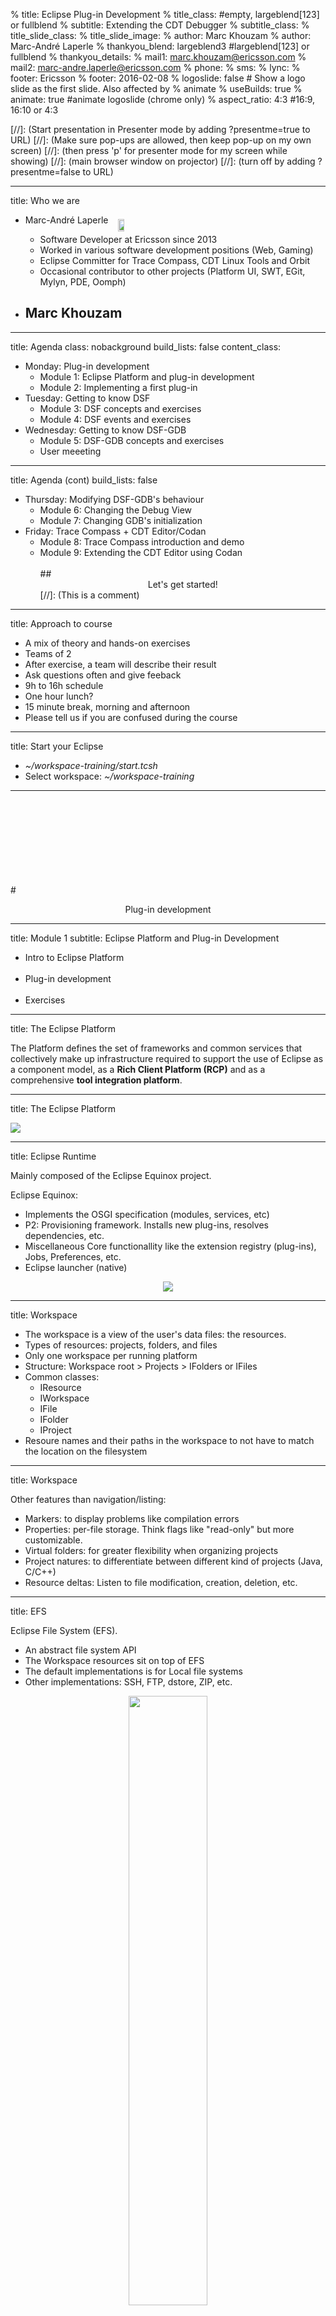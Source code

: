% title: Eclipse Plug-in Development
% title_class:                  #empty, largeblend[123] or fullblend
% subtitle: Extending the CDT Debugger
% subtitle_class:
% title_slide_class:
% title_slide_image:
% author: Marc Khouzam
% author: Marc-André Laperle
% thankyou_blend: largeblend3       #largeblend[123] or fullblend
% thankyou_details:
% mail1: marc.khouzam@ericsson.com
% mail2: marc-andre.laperle@ericsson.com
% phone:
% sms:
% lync:
% footer: Ericsson
% footer: 2016-02-08
% logoslide: false      # Show a logo slide as the first slide. Also affected by % animate
% useBuilds: true
% animate: true         #animate logoslide (chrome only)
% aspect_ratio: 4:3     #16:9, 16:10 or 4:3

[//]: (Start presentation in Presenter mode by adding ?presentme=true to URL)
[//]: (Make sure pop-ups are allowed, then keep pop-up on my own screen)
[//]: (then press 'p' for presenter mode for my screen while showing)
[//]: (main browser window on projector)
[//]: (turn off by adding ?presentme=false to URL)

---
title: Who we are

- Marc-André Laperle
    - Software Developer at Ericsson since 2013
    - Worked in various software development positions (Web, Gaming)
    - Eclipse Committer for Trace Compass, CDT Linux Tools and Orbit
    - Occasional contributor to other projects (Platform UI, SWT, EGit, Mylyn, PDE, Oomph)

- Marc Khouzam
    -

---
title: Agenda
class: nobackground
build_lists: false
content_class:

- Monday: Plug-in development
    - Module 1: Eclipse Platform and plug-in development
    - Module 2: Implementing a first plug-in
- Tuesday: Getting to know DSF
    - Module 3: DSF concepts and exercises
    - Module 4: DSF events and exercises
- Wednesday: Getting to know DSF-GDB
    - Module 5: DSF-GDB concepts and exercises
    - User meeeting

---
title: Agenda (cont)
build_lists: false

- Thursday: Modifying DSF-GDB's behaviour
    - Module 6: Changing the Debug View
    - Module 7: Changing GDB's initialization
- Friday: Trace Compass + CDT Editor/Codan
    - Module 8: Trace Compass introduction and demo
    - Module 9: Extending the CDT Editor using Codan
    <br><br>
##<center>Let's get started!</center>
[//]: (This is a comment)

---
title: Approach to course

- A mix of theory and hands-on exercises
- Teams of 2
- After exercise, a team will describe their result
- Ask questions often and give feeback
- 9h to 16h schedule
- One hour lunch?
- 15 minute break, morning and afternoon
- Please tell us if you are confused during the course

---
title: Start your Eclipse

- *~/workspace-training/start.tcsh*
- Select workspace: *~/workspace-training*

---

<br><br>
<br><br>
<br><br>
<br><br>
#<center>Plug-in development</center>

---
title: Module 1
subtitle: Eclipse Platform and Plug-in Development

- Intro to Eclipse Platform
<br><br>
- Plug-in development
<br><br>
- Exercises

---
title: The Eclipse Platform

The Platform defines the set of frameworks and common services that collectively make up infrastructure required to support the use of Eclipse as a component model, as a **Rich Client Platform (RCP)** and as a comprehensive **tool integration platform**.

---
title: The Eclipse Platform

<img src="images/sdk-arch.jpg"/>

---

title: Eclipse Runtime

Mainly composed of the Eclipse Equinox project.

Eclipse Equinox:

- Implements the OSGI specification (modules, services, etc)
- P2: Provisioning framework. Installs new plug-ins, resolves dependencies, etc.
- Miscellaneous Core functionallity like the extension registry (plug-ins), Jobs, Preferences, etc.
- Eclipse launcher (native)

<center><img src="images/EclipseRT.png"/></center>

---

title: Workspace

- The workspace is a view of the user's data files: the resources.
- Types of resources: projects, folders, and files
- Only one workspace per running platform
- Structure: Workspace root > Projects > IFolders or IFiles
- Common classes:
	- IResource
	- IWorkspace
	- IFile
 	- IFolder
	- IProject
- Resoure names and their paths in the workspace to not have to match the location on the filesystem

---
title: Workspace

Other features than navigation/listing:

- Markers: to display problems like compilation errors
- Properties: per-file storage. Think flags like "read-only" but more customizable.
- Virtual folders: for greater flexibility when organizing projects
- Project natures: to differentiate between different kind of projects (Java, C/C++)
- Resource deltas: Listen to file modification, creation, deletion, etc.

---
title: EFS

Eclipse File System (EFS).

- An abstract file system API
- The Workspace resources sit on top of EFS
- The default implementations is for Local file systems
- Other implementations: SSH, FTP, dstore, ZIP, etc.

<center><img src="images/efs_project.png" width="50%" height="50%"/></center>

---
title: Eclipse Team

Framework to integrate SCMs.

- Repository configuration
- Resource management: Hooks for delete, move, add. Decorators in the UI.
- Synchronization: tracks whether or not resources are in sync. Local history.
- Logical Model Integration: Operate at the model level instead of per-file.
- Views: Synchronize, History, etc.

EGit, CVS, Subversion, Perforce use this.

<center><img src="images/egit.png"/></center>

---
title: Eclipse Help


- Table of content, Search, indexed
- Context sensitive (F1). Plug-ins can set context "ids"
- Runs on a local server, either in internal browser (SWT wiget) or external

Other "User Assistance" features

- Cheat cheets
- Welcome page
- Tutorials

<div style="position: absolute; left:400px; top: 400px;"><img src="images/welcome.png" width="70%" height="70%"/></div>
---
title: SWT

Standard Widget Toolkit (org.eclipse.swt.*)

<img src="images/vis-example.png"/>
<img src="images/lin-example.png"/>
<img src="images/mac-example.png"/>

A Java library of widgets aimed at providing efficient, portable access to the user-interface facilities of the operating systems on which it is implemented.

This is typically the lowest level of UI programming done in Eclipse development.

---
title: SWT
subtitle: Features

- Native look
- Quite fast!
- Button, Text, Browser, Group, Table, Tree, etc.
- Parent is specified in constructor (versus add child to parent container explicitly)<
- Can be used as a stand-alone Java library (without anything else Eclipse)

---
title: SWT
subtitle: Implementation

- Single UI thread
- Implemented using JNI calling the OS native library (which means SWT has some native glue code)
	- Windows: Win32
	- Mac: Cocoa
	- Linux: GTK2 and GTK3
- Browser widget is integrated with different libraries: Webkit, Internet Explorer, XULRunner (Firefox)
- Most crashes (i.e. segmentation fault) in Eclipse due to native libraries called by SWT
	- GTK, WebKitGTK+, Ubuntu-specific libraries (Unity)
- A bit hard (but fun) to debug. Java + Native C
---
title: JFace

JFace is a UI toolkit with classes for handling many common UI programming tasks. It is designed to work with SWT without hiding it.

org.eclipse.jface.*

Common uses:

- Viewers: TreeViewer, TableViewer, etc.
- Dialogs: Message dialog, error dialog, etc.
- Wizards: Wizard dialog, pages

---
title: Workbench

org.eclipse.ui.*

This is where classes more related to the common IDE UI fonctionality reside.

<center><img src="images/workbench_decomposed.png" width="500" height="400"/></center>

---
title: Workbench

- A <b>Workbench</b> has one or more workbench windows.

- Each Workbench <b>Window</b> has workbench pages.

- Each Workbench <b>Page</b> has workbench parts, of which there are two kinds: views and editors.

- Each Workbench <b>Part</b> is either a <b>View</b> or an <b>Editor</b>.

<br/>
<center><img src="images/workbench_dia.png"/></center>

---
title: Workbench

Common uses:

- Views: IViewPart and the extension point org.eclipse.ui.views
- Commands and Handlers: org.eclipse.ui.commands, org.eclipse.ui.handlers extension points.
- Preference pages: org.eclipse.ui.preferencePages extension point
- Editors: org.eclipse.ui.editors extension point. IEditorPart and useful classes like TextEditor

---
title: The Eclipse SDK

To be able to work program with the Eclipse Platform, you need tools.

<img src="images/eclipse-logo-without-text.png" width="64" height="64"/>=<img src="images/jdt.png"  width="64" height="64"/>+<img src="images/plugins.png"  width="64" height="64"/><br/>

The Eclipse SDK = Platform (including source) + JDT + PDE

---
title: JDT: Eclipse Java development tools

Those are the tools suitable for any Java-based programming

<center><img src="images/editor_vectortest.png"/></center>

---
title: PDE: Plug-in Development Environment

Provides tools to create, develop, test, debug, build and deploy Eclipse plug-ins.

<img src="images/eclipse-pde.png"/>

---
title: Module 2
subtitle: Implementing a first plug-in

---
title: Project for exercices

We will create a new view that will display a log of every function:line that the debugger stops at.
<center>
<img src=images/FrameSpy.png>
</center>
---
title: What IS an Eclipse plug-in?

It's an OSGI bundle, a java module.
But with an Eclipse flavor. Among other things:

- Specifies dependencies to other plug-ins
- Uses extensions to plug into existing extension points
- Can define new extension points for others to extend 
- Specifies what to package in the (Jar)
- Specifies the execution environment (Java 7, 8, etc).

Difference between extension and extension point?

Extension = plug<br/>
Extension point = socket

A lot of things are done through extension points. For that, we need a plug-in.

---
title: Exercise: Create a plug-in

- Go to Plug-in Development perspective
- File > New > Plug-in project
- Name your plug-in (org.eclipse.cdt.example.framespy)
- Press Next then Finish
- <b>Go!</b>

What are all the tabs for?

<center><img src="images/manifest_tabs.png"/></center>

---
title: Step to prepare

- Since we want to use the Git repo, delete the project and import existing one.
    - Right-click on your project and press Delete then press OK
- Go to *Git perspective*
    - In *Git Repositories* right-click and choose *Remove Repository from View*

---
title: Step to prepare (2)

- Go to *Plug-in Development perspective*:
    - *File->Import...->General->Existing Projects into Workspace*
    - Press *Next*
    - Press *Browse...*
    - Choose *~/workspace-training/EclipseTraining/org.eclipse.cdt.example.framespy*
    - Make sure a single project is showing and is selected
    - Press *Finish*

- Right-click on project and choose *Team->Fetch from Upstream*

---
title: Exercise: Create a view

- Reset to **PLUG1**
- Add a new view by adding an extension (plugin.xml)
- Create the view class (tip: click the hyperlink to bring up the New Class wizard)
- Make sure the view has an id, name
- To test your progress 

<center> <img src="images/LaunchCourse.png" width="400"/></center>

- <b>Go!</b>

---
title: SWT Basic widget creation

~~~~{java}
Text textBox = new Text(parentComposite, SWT.SOMESTYLE | SWT.OTHERSTYLE);
textBox.set*Somesetter*
textBox.add*Somelistener*
~~~~

Composite are containers of widgets that can be layed out.

Composites can be in composites!

---
title: Exercise: Add button to view

Let's add a Button. Let's make it a checkbox button.

- Reset to **PLUG2**
- In view class, in createPartControl() add new Button with a "checkbox style"
- Add selection listener to detect when it's pressed
- Output something to the console
- <b>Go!</b>

But the button does not belong in view itself, it would be nicer in the toolbar. <img src="images/quick_fix.png" width="50" height="40"/>
---
title: Eclipse commands and handlers

The Commands framework is a way to add user actions to the user interface.
A command has:

- An id that declares a semantic behavior
- One or more handlers

For example, the Copy command has the id *org.eclipse.ui.edit.copy*. But it has many handlers that behave differently depending on the context (selection, view)

---
title: Exercise: Create the command and handler

- Reset to **PLUG3**
- Add a command extension to toggle log on/off
- Create a defaultHandler class (tip: use hyperlink to create class). Make it extend AbstractHandler
- Implement the execute method to make it print something to the console
- <b>Go!</b>
---
title: The menus extension point

The org.eclipse.ui.menus extension point can add commands to:

- Main menu (menu)
- Main toolbars (toolbar)
- View context menus (popup)
- View toolbars (toolbar)
- View menus (menu)

It has an odd **locationURI** field: &nbsp;<span style="background-color:#eeeeee;">[Scheme]:[ID]?[placement]</span>

For example:

~~~~
menu:org.eclipse.ui.main.menu?after=additions
~~~~

---
title: Exercise: Add toolbar button

Let's add the command to the view toolbar.

- Reset to **PLUG4**
- Create the menus extension
- Add a menuContribution, set the locationURI so that it gets displayed in the view toolbar, after additions
- Add a command under the contribution. Set the id, icon and style (push)
- <b>Go!</b>

It would be nice in the context menu as well. <img src="images/quick_fix.png" width="50" height="40"/>

---
title: Exercise: Context menu

Let's add the same command in the context menu.

- Reset to **PLUG5**
- Add a new menuContribution. Because it needs different locationURI. 
- Add the command. Set the id, icon and style (push)
- Create a context menu in the view:
~~~~{java}
fMenuManager = new MenuManager();
Menu menu = fMenuManager.createContextMenu(composite);
composite.setMenu(menu);
getViewSite().registerContextMenu(fMenuManager, null);
...
fMenuManager.dispose();
~~~~

- <b>Go!</b>
---
title: Exercise: Show the toggle state

The user needs to see whether logging is enabled or not.

Let's add a label that displays that.

- Reset to **PLUG6**
- Add a Label (a SWT widget) at the view creation.
- When the command executes:
	- Set the toggle state (you can add a method to the view)
	- Update the label text

- <b>Go!</b>


If you enable logging and close/reopen the view, what happens?
---
title: The Preference Store

We should make sure that the toggle state is remembered when the view is closed (or Eclipse is restarted). There are multiple ways to do this. A useful one is the Preference Store. 

- Works like a key/value map
- Can be applied to different scopes:
	- DefaultScope: When the user presses "restore defaults" it restores to this.
	- InstanceScope: Saved at the workspace level. Overrides Default.
	- ProjectScope: Saved at the project level. Overrides Instance.
	- Custom!
- Organized in nodes (think namespaces). Typically the plug-in id.
---
title: Exercise: Persist the toggle state

- Reset to **PLUG7**
- When the toggle state is set:
	- Get the InstanScope
	- Get the node
	- Set the key/value
- When the view is created:
	- Get the InstanScope
	- Get the node
	- Get value using key, set the label text

- <b>Go!</b>


---
title: Eclipse Jobs

Jobs are similar to Java Thread but have Eclipse flavor.

Some differences:

- Scheduling rules: determine which jobs can run concurrently
- Deadlock detection: and recovery (ILock)
- Shown in the Progress View to the user (or not) with progress (IProgressMonitor)
- Can be made cancellable by the user
- Returns a status (IStatus)

In Eclipse code, Jobs and Threads are both commonly used, depending on the situation.

For the first implementation of our logging feature, we will poll every one second using a job.

---
title: Exercise: Creating a polling job

- Reset to **PLUG8**
- When toggle state is on, create and schedule a job
	- Give the job a nice name to be shown in the Progress View
- In the job run() method, sleep for 1 sec
- After the 1 sec, reschedule the job (only if the toggle state is still on!).
- Print something to the console every tick "polling..."
- <b>Go!</b>

---
title: Exercise: Print to view

Every tick, we would like to show the elapsed time in the view. It can just be a 

- Reset to **PLUG9**
- Create a counter (a simple int) that is incremented each tick.
- Set the text label with the value of the counter
- <b>Go!</b>

What happens?
---
title: SWT Display and the UI thread

Changes to the UI (widgets) should always be done on the UI thread.

The Display implements the event loop. There is only one instance in a running Eclipse.
 
~~~~
Display.getDefault().asyncExec // Execute code at the next reasonable opportunity. Caller continues in parallel.
Display.getDefault().syncExec // Blocks calling thread until executed on UI thread
~~~~

With this knowledge we can fix the Invalid Thread Access. We can use asyncExec in this case. (**PLUG10**)
---
title: Exercise: Handle cancel

An IProgressMonitor is passed to the job.

We can use it to know if the user canceled the logging.

- Reset to **PLUG10**
- Use monitor.isCanceled() to know when user canceled
- Set the toggle state to off when canceled
- <b>Go!</b>

What happens? Do you have a problem with the job starting again?
If you need results from UI thread right away -> syncExec

---
title: Exercise Review
subtitle: What we accomplished

- Create a plug-in
- Create a view
- Use SWT widgets
- Use commands and handlers
- Use menu extension (context menu and toolbar)
- Use the preference store
- Use Jobs and Progress Monitors

---
title: Getting to know DSF

---
title: Module 3
subtitle: DSF concepts and exercises

<br><br>
- Eclipse Debug Platform
<br><br>
- What is DSF?
<br><br>
- DSF concepts applied
<br><br>
- DSF Exercise 1

---
title: Building on our new view

1. Debug Frame Spy
    - New view logging each `method:line` at which the debugger stopped. 

---
title: Debug Frame Spy Details

1. Show list of method name and line number of each location program was interrupted
1. Show time of interrupt for each entry
1. Show the number of arguments of the function for each entry

---
title: Eclipse Debug Platform

- Eclipse provides a foundation for Debugging
    - Debug perspective
    - Debug views
    - Debug Actions, Toolbar, Menus
    - Debug Launching

++Notes++
- Debug perspective manual or automatic selection
- *Windows->Show View->Other... and expand Debug folder*
- Each view has toolbar actions, context-menu, view-menu
- Launch configuration types, launch configurations
++++

---
title: What is DSF?

- Overview
- View Model and Data Model
- Services
- Data Model contexts
- DSF Executor thread
- DSF Session
- Asynchronous (callback) programming

---
title: DSF Overview

- API for integrating debuggers in Eclipse
- Also designed for efficiency (slow or remote targets)
- Figure shows typical debugger integration using DSF

<center><img src=img/DSFOverview.png></center>

---
title: View Model

- View Model provides layer of abstraction for views
    - *User-presentable* structure of the data
<br><br>
- View Model allows to easily modify presentation e.g.,
    - Hide running threads
    - Limit number of stack frames
    - Only show processes if there is more than one

++Notes++
- Show feature that hides running threads
- Show feature that limits number of stack frames
- In practice, we don't change the view model very often.  So this course will not cover it.
++++
---
title: Data Model

- Data Model deals directly with the backend debugger
    - *Natural* or *backend* structure of the data
    - Independent of presentation to user
    - Provides building blocks for the view model
    - Uses common debugger concepts
        - Execution elements (e.g., processes, threads)
        - Formatted values (e.g., variables, registers)
        - etc

++Notes++
- Mention frontend vs backend terminology
++++
---
title: DSF Services

- DSF provides a service API to access the Data Model
<br><br>
- Built on top of OSGi (as Eclipse is)
<br><br>
- Services are entities managing logical subsets of the data model
<br><br>
- Services are used to request information or to perform actions
---
title: DSF Services (2)

- For example, the IRunControl service:
    - Provides list of execution elements (e.g., threads, processes)
    - Provides details about such elements (e.g., name, state)
    - Supports step, resume, interrupt, etc
<br><br>
- Other services: IMemory, IRegisters, IExpressions, IDisassembly...
<br><br>
- All services extend <code>IDsfService</code> (press *F4* on <code>IDsfService</code>)

---
title: Data Model Contexts

- IDMContext class is a 'pointer' to any type of backend data
    - IExecutionDMContext - thread, process, group
    - IFrameDMContext - stack frames
    - IBreakpointDMContext - breakpoint, tracepoint, dprintf
    - All contexts extend <code>IDMContext</code> (use *F4*)
<br><br>
- Contexts are hierachical
    - *process* -> *thread* -> *frame* -> *expression*
    - <code>DMContexts.getAncestorOfType()</code>
<br><br>
- Contexts are used to retrieve data from services

---
title: DSF Executor thread

- Accessing data from different threads requires synchronization
- DSF uses a single-threaded executor to avoid synchronization
<center>
<img src=img/synchronization_1.png>
<img src=img/synchronization_2.png>
</center>

---
title: DSF Session

- Instances of DSF services are grouped into a DSF session
<br><br>
- There can be multiple sessions running at the same time
<br><br>
- The session provides the DSF Executor (<code>DsfSession#getExecutor()</code>)
<br><br>
- A session handles sending events to registered listeners

---
title:  Asynchronous (callback) programming

- Most DSF APIs return void but indicate completion in a callback
<br><br>
- <code>RequestMonitor</code> is the main callback class
    - Remember to call <code>done()</code> when real work is finished
    - This calls: <code>handleCompleted()</code>, <code>handleSuccess()</code>, <code>handleError()</code>
<br><br>
- <code>DataRequestMonitor</code> to *"return"* a value
    - <code>getData()</code> to get that value

---
title: RequestMonitor example

- To call an asynchronous method, such as:
~~~~
void asyncCall(IDMContext dmc, RequestMonitor rm);
~~~~
- there are two main coding styles
~~~~
Declarative:
   RequestMonitor myRm =
           new RequestMonitor(getExecutor(), parentRm);
   asyncCall(dmc, myRm);

In-line:
   asyncCall(dmc, new RequestMonitor(getExecutor(), parentRm));
~~~~
---
title: Declarative Style

- First declare the RequestMonitor and what it should do
<br><br>
- Then call the asynchronous method, passing the RM
~~~~
   RequestMonitor myRm =
           new RequestMonitor(getExecutor(), parentRm) {
               @Override
               void handleSuccess() {
                   System.out.println("Async call succeeded");
                   parentRm.done();
               }
           };

   asyncCall(dmc, myRm);
~~~~
---
title: In-line Style

- Directly call the asynchronous method
<br><br>
- Declare and define the RM in-line 
~~~~
   asyncCall(dmc, 
             new RequestMonitor(getExecutor(), parentRm) {
                 @Override
                 void handleSuccess() {
                     System.out.println("Async call succeeded");
                     parentRm.done();
                 }
             });

~~~~
- *In-line* has the benefit of showing the execution flow
---
title: DataRequestMonitor

- Extention of <code>RequestMonitor</code> which *"returns"* data
~~~~
   DataRequestMonitor<String> parentRm =
              new DataRequestMonitor<String>(getExecutor, null);
   asyncCallWithData(
      dmc, 
      new DataRequestMonitor<String>(getExecutor(), parentRm) {
      @Override
      void handleSuccess() {
          String resultString = "Success with result " + getData();
          parentRm.done(resultString);
      }
   });
~~~~
---
title: Other RequestMonitors

- <code>CountingRequestMonitor</code> and <code>MultiRequestMonitor</code>
    - For multiple asynchronous request in parallel
<br><br>
- <code>ImmediateRequestMonitor</code> and similar
    - <code>handleSuccess()</code> and others are called on the thread where the ImmediateRM was created.

---
title: DSF concepts review
build_lists: true

1. APIs to integrate a debugger 'more easily' e.g., GDB
1. View Model for presentation layer
1. Data Model to communicate with backend (GDB)
1. Services API to access Data
1. No synchronization: DSF Executor **must** be used to access Data
1. Services for one backend are grouped in a Session
1. Heavy use of asynchronous programming for responsiveness

---
title: DSF practical review
build_lists: true

1. Services extend <code>IDsfService</code>
<br><br>
1. Contexts extend <code>IDMContext</code>
<br><br>
1. Context hierarchy searched with <code>DMContexts</code>
<br><br>
1. Executor can be found with <code>DsfSession#getExecutor()</code>
<br><br>
1. <code>RequestMonitor</code> and <code>DataRequestMonitor</code> for callbacks

---
title: DSF Exercise 
build_lists: true

- FrameSpy to periodically print "method:line" for current frame 
    - Reset branch to commit starting with
        - **DSF1_START** or **DSF1_ADVANCED**
<br><br>
    - To test, make sure you launch a C/C++ Debug session first
<br><br>
    - Use the **Tasks** view to see what needs to be done
<br><br>
    - **Go!**

++Notes++
- Show how to launch a C/C++ debug session (use non-stop first)
++++
---
title: Exercise review
build_lists: true

- Finding the DSF session using debug context
    - Debug View and Debug Context
    - Adapter pattern
<br><br>
- Calling an existing DSF service
    - Using a DsfServicesTracker for the DSF session
<br><br>
- Call the asynchronous IStack.getTopFrame()
    - Using a new DataRequestMonitor
    - Calling getData() in handledSuccess()
---
title: Exercise review (2)

- IDMContext vs IDMData
    - call IStack.getFrameData()
    - Using a new DataRequestMonitor
    - Calling getData() in handledSuccess()
    - Then finally display "method:line"

---
title: Exercise follow-up part 1
build_lists: true

- What if you select the process element?
    - The top frame of which thread should we use?
<br><br>
- For now, just handle the error (as seen on console)
    - Reset to **DSF1_ANSWERS** if you need
    - Override <code>handleError()</code>
    - **Go!**

---
title: Follow-up part 1 review

---
title: Exercise follow-up part 2

- Assertions are a great way to notice unexpected situations
<br><br>
- Enable assertions in development eclipse for test eclipse
    - In launch configuration, *Arguments* tab, *VM arguments*
    - Add *-ea*
    - Make sure you have a breakpoint for *AssertionError*
    - Re-launch and try
    - **Go!**

++Notes++
- Explain how to use assertions
++++

---
title: Exercise follow-up part 2

- Did you use the DSF Executor?
    - Which code runs on the Executor, which not?
<br><br>
- Wrap first call to DSF service in Executor
    - Call <code>submit()</code> of the Executor
    - Pass a <code>DsfRunnable()</code> whose <code>run()</code> does the work
    - **Go!**

---
title: Follow-up part 2 review

---
title: Which DSF concepts did we exercise?
build_lists: true

1. APIs to integrate a debugger 'more easily' e.g., GDB
1. View Model for presentation layer
1. Data Model to communicate with backend (GDB)
1. Services API to access Data
1. No synchronization: DSF Executor **must** be used to access Data
1. Services for one backend are grouped in a Session
1. Heavy use of asynchronous programming for responsiveness

---
title: Module 4
subtitle: DSF events and exercises

- What are DSF events
<br><br>
- Sending and receving DSF events
<br><br>
- DSF Exercises 2 abd 3

---
title: DSF Events

- DSF uses events to notify listeners of different things e.g.,
    - Thread/Process started/exited
    - Thread/Process suspend/resumed
    - Breakpoint added/updated/removed
    - etc

---
title: DSF Events (2)
build_lists: true

- Events are how the Data Model tells the View Model of changes
    - e.g., Thread stops => Update Debug View
    - View Model is an advanced topic not covered in this course
<br><br>
- Events also notify services of other services' changes
    - e.g., Clearing caches when execution resumes
---
title: DSF Events details

- Most events implement <code>IDMEvent</code> which provides an <code>IDMContext</code>
    - e.g., When thread suspends, event specifies which thread
<br><br>
- Event types usually found in the different service interfaces e.g.,
    - <code>IRunControl</code>:
        - <code>ISuspendedDMEvent</code>, <code>IContainerSuspendedDMEvent</code>
        - <code>IResumedDMEvent</code>, <code>IContainerResumedDMEvent</code>
<br><br>
- Not all services trigger events
    - <code>IStack</code> has not events
---
title: Sending DSF Events

<br><br><br>
- To send an event a service calls <code>DsfSession#dispatchEvent()</code>
---
title: Receiving DSF Events

- To receive a DSF events a client must:
    - Declare a **public** method of any name
    - Method takes the event of interest as a parameter
    - Annotate method with <code>@DsfServiceEventHandler</code>
    - Register with the DSF Session using <code>DsfSession#addServiceEventListener()</code>
    - Registration must be done on the Executor
<br><br>
- The method is called on the DSF Executor


++Notes++
- <code>dispatchEvent()</code> calls event listeners in a **separate** Runnable on the Executor.
    - This allows sender to finish its work before events are received by the listeners.
    - Event listener methods always called in the Executor thread.
++++
---
title: Receiving event example

- The following method from *SomeClass* will be called for every suspended event

~~~~
    @DsfServiceEventHandler
    public void anyName(ISuspendedDMEvent e) {
        System.out.println("Received " + e.toString());
    }
~~~~

- as long as we register the class with the session

~~~~
    getSession().addServiceEventListener(SomeClass.this, null);
~~~~

- Remember that registration must be done on Executor
---
title: Help with the Executor
build_lists: true

- DSF provides Java Annotations to guide with Executor use 
    - <code>@ThreadSafe</code>
        - Safe for any thread (synchronization used)
    - <code>@ConfinedToDsfExecutor(executor)</code>
        - Must use specified executor
    - <code>@ThreadSafeAndProhibitedFromDsfExecutor(executor)</code>
        - Safe for any thread **except** the specified executor
<br><br>
- They are hierarchical, so apply to children (e.g., methods of class)
<br><br>
- Unfortunetly, there is no compiler support so they are effectively just comments (that are sometimes missing)

---
title: DSF Event Exercise

- Show "method:line" each time a thread stops instead of polling
    - Reset branch to commit starting with
        - **DSF2_START** or **DSF2_ADVANCED**
        - Polling job has been removed for you
        - "method:line" only shown when FrameSpy first enabled
<br><br>
    - To test:
        - make sure your debug session is in Non-Stop mode
        - step program and check new "method:line"  each step
<br><br>
    - **Go!**

---
title: Event Exercise Review

- Registering for DSF events
    - addServiceEventListener() **using** the Executor
    - Must pass <code>FrameSpyView.this</code> (or another listener class)
<br><br>
- Unregister for DSF events when FrameSpy disabled
    - removeServiceEventListener() **using** the Executor
    - Must pass <code>FrameSpyView.this</code> (or listener used)
    
---
title: Event Exercise Review (2)

<br><br>
- Receiving the event

~~~~
@DsfServiceEventHandler
public void anyName(ISuspendedDMEvent event) {
    // Fetch frame info and print it
}
~~~~

---
title: Event Exercise for All-Stop

- <code>ISuspendedDMEvent</code> is used for Non-stop only
<br><br>
- <code>IContainerSuspendedDMEvent</code> for All-stop
    - Represents the process stopping
    - The top frame of which thread should we use?
<br><br>
- This event specifies which thread caused the stop
    - Use that **triggerring** thread (context)
    - (Look at declaration of <code>IContainerSuspendedDMEvent</code>)
    - Reset to **DSF2_ANSWERS**
    - **Go!**

---
title: All-Stop Exercise Review

---
title: Handling a new session

- FrameSpy has an important limitation now
    - enable FrameSpy
    - stop the session and start a new one
    - step the new session
    - **FrameSpy no longer prints**

---
title: Handling a new session (2)

<br><br>
<br><br>
<br><br>
#<center>**Why?**</center>

---
title: Handling a new session (3)
build_lists: true

- When new session starts, we are not registered for its events
<br><br>
- How to know **when** new session starts so we can register?

---
title: DsfSession to the rescue

- DsfSession notifies registered listeners of start/end of all sessions
    - <code>addSessionStartedListener()</code>, <code>removeSessionStartedListener()</code>
    - <code>addSessionEndedListener()</code>, <code>removeSessionEndedListener()</code>
<br><br>
- DsfSession provides access to all running sessions:
    - <code>getActiveSessions()</code>, <code>getSession(id)</code>

---
title: Multiple Session Exercise

- Register for event for each new DSF session
    - Reset to **DSF3_START** or **DSF3_ADVANCED**
<br><br>
    - Listen for new session and register with them
<br><br>
    - Unregister when FrameSpy gets disabled
<br><br>
    - **Go!**

---
title: Sessions Exercise Review

---
title: Wednesday
subtitle: Getting to know DSF-GDB

---
title: Module 5
build_lists: true

- What is DSF-GDB
<br><br>
- A little history
<br><br>
- DSF-GDB's service structure
<br><br>
- DSF Exercises 5 and 5

---
title: What is DSF-GDB

- Integration of GDB using DSF
    - Cannot use run DSF by itself
<br><br>
- Extra features on top of base DSF
    - Tracepoints
    - Visualizer
    - OS Resources

---
title: History of DSF-GDB

- How it started
<br><br>
- Ericsson's involvement
<br><br>
- GDB's evolution
<br><br>
- Default CDT Debugger integration
<br><br>
- Where we stand today

---
title: DSF-GDB's services

- DSF provides API for services
    - <code>IStack</code>, <code>IBreakpoints</code>, <code>IExpressions</code>, etc
<br><br>
- DSF-GDB provides an implementation
<br><br>
- Hierarchy of DSF-GDB services
    - Press *F4* on <code>IDsfService</code>
    - <code>MI[service]</code> vs <code>GDB[service]</code> (historical)
    - <code>GDB[service][version]</code>
    - <code>GDB[service]_HEAD</code>

---
title: New Service Exercise
build_lists: true

- Write a new service providing the current time
    - Reset to **DSF4_START** or **DSF4_ADVANCED**
<br><br>
    - **FrameSpyService.java** already created for you
<br><br>
    - Make it into a DSF service that can be found by name
<br><br>
    - Provide methods:
        - Synchronous <code>getLocalTimeOfDayString</code> method
        - Asynchronous <code>getTargetTimeOfDayString</code> method
<br><br>
    - **Go!**

---
title: New Service Review
build_lists: true

- <code>AbstractDsfService</code> can be used as a base class for services
<br><br>
    - Need to implement <code>getBundleContext()</code>
<br><br>
    - Need to advertise a service using <code>register()</code>
        - Any name can be used but class or interface name is good
<br><br>
    - <code>initialize()</code> and <code>shutdown()</code> should be enhanced
<br><br>
    - Some method providing the service functionality is needed

---
title: Asynchronous vs Synchronous API

- Slowest part of the CDT debugger is communication with GDB
    - DSF provides infrastructure for async communication
    - New async API can use that infrastructure
    - New sync API **cannot**
<br><br>
- Async API can be used synchronously but not other way around

++Notes++
- Explain when to implement the different two getTimeOfDay() versions
++++

---
title: Using new service

- Prepend every printout in FrameSpyView with the time of day
    - Reset to **DSF4_UPDATE_START**
<br><br>
    - FrameSpyView to show:  [time] method:line
<br><br>
    - If you test it, it will **not** work (yet)
<br><br>
    - **Go!**

---
title: Instantiating new service
build_lists: true

- We can't find the service because we didn't instantiate it
<br><br>
- We need one instance for **each** DSF session
<br><br>
- A DSF-GDB session instantiates its services
    - We haven't hooked into a DSF-GDB session (yet)
    - We need to manager our new service ourselves
    - Remember <code>addSessionStartedListener()</code> and friends?

---
title: Instantiation Exercise

- Implement a managing class to create/dispose of the new service
    - Reset to **DSF5_START** or **DSF5_ADVANCED**
<br><br>
    - Done for you:
        - Singleton **FrameSpyServiceManager.java**
        - <code>initialize()</code> and <code>dispose()</code> called by <code>Activator</code>
<br><br>
    - Instantiate and <code>initialize()</code> a FrameSpyService for each new DSF session
<br><br>
    - When done FrameSpyView should show:  [time] method:line
<br><br>
    - **Go!**

---
title: Service Shutdown

- We instantiate a service for each new DSF session
<br><br>
- What about shutting down those instances?
    - Each time a DSF session ends
- DSF-GDB automatically shutsdown **all** DSF services
    - Anything registered and implementing <code>IDsfService</code>
    - We don't need to take care of it ourselves
    - Refer to DSF-GDB's **ShutdownSequence.java**

--- 
title: Module 6

---
title: Building on DSF-GDB

- New service does not do anything *debugging*
<br><br>
- For a new debugging feature
    - Use existing DSF-GDB services
    - Re-work obtained information
    - Provide new information to view
<br><br>
- Services can use other services

---
title: Frame Argument count
build_lists: true

- Provide the number of arguments when printing "method:line"
    - Reset to **DSF6_START** or **DSF6_ADVANCED**
<br><br>
    - Provide API (method) in your service for arguments count
    - Async or Sync? 
        - Is the info needed in GDB?
        - Are you going to call any async APIs?
<br><br>
    - Use <code>IStack</code> service to get list of frame arguments
<br><br>
    - Update FrameSpyView to show:  [time] method:line (# args)
<br><br>
    - **Go!**

---
title: Exercise Review

---
title: Extending a service
build_lists: true

- For stack frames, replace method name "main" with "entry"
    - Reset to **DSF7.1_START** or **DSF7.1_ADVANCED**
<br><br>
    - **FrameSpyStackService.java** extend existing Stack service
<br><br>
    - Override <code>getFrameData()</code> 
<br><br>
    - "Return" an <code>IFrameDMData</code> whose <code>getFunction()</code> returns "entry" instead of "main"
<br><br>
    - **Go!**
---
title: New Service Instantiation

- Like before we now have a new class we must instantiate
<br><br>
- Can we use <code>FrameSpyServiceManager?</code>
    - <code>FrameSpyStackService</code> extends existing <code>GDBStack_HEAD</code> service
    - <code>GDBStack_HEAD</code> is already being instantiated by DSF-GDB
    - Instantiating ours would create **two** IStack services
<br><br>
- We need to instantiate our service *instead* of the original one

---
title: The two approaches to extend DSF-GDB

1. Creating a new view and a new service
    - Does not affect the rest of the debugging views
    - We can do this to any DSF-GDB session
    - This was our first set of exercises
<br><br>
1. Replacing a service and changing an existing view
    - Does affect normal debugger behaviour
    - Should be chosen by user explicitly
    - Aimed at specific scenarios
    - This is what we need now
<br><br>
- So, how do we *replace* a service?

---
title: First solution

- New *Launch Configuration Type*
    - Current ones
        i. *C/C++ Application*
        i. *C/C++ Attach to Application*
        i. *C/C++ Postmortem Debugger*
        i. *C/C++ Remote Application*
<br><br>
    - Add a new one such as "IMA2l-Chip Debugger"
<br><br>
    - Launch Config Types need a Launch Delegate
<br><br>
    - When chosen by user, we know to replace IStack service
         
---
title: Second solution

- New *Launch Delegate* to existing *Launch Configuration Type*
    - Current ones for *C/C++ Application*
        i. *GDB (DSF) Debug Process Launcher*
        i. *Legacy Create Process Launcher* (will be removed)
<br><br>
    - Add a new one such as "IMA2l-Chip Local Launcher"
<br><br>
    - When chosen by user, we know to replace IStack service

---
title: Differences

- Both solutions are almost the same
    - Both need a new launch delegate
    - The first also provide a new launch config type
    - The second re-uses existing launch config types
<br><br>
- Base choice on the UI presented to the user
    - Let's go over the two UIs
<br><br>
- Code differences are minor

---
title: Launch Delegate exercise
build_lists: true

- Create a new Launch Delegate for *C/C++ Application*
    - Reset to **DSF7.2_START**
<br><br>
    - **FrameSpyLaunchDelegate.java** extends <code>GdbLaunchDelegate</code>
<br><br>
    - Update *Extensions* tab of *plugin.xml*
        - Fill-in <code>org.eclipse.debug.core.launchDelegates</code>
        - "Main" Launch tab has been provided for you
<br><br>
    - **Go!**

---
title: Launch Delegate Review

- When creating a "C/C++ Application" launch, we can now select our delegate
<br><br>
- But the new delegate does exactly what DSF-GDB does
<br><br>
- It still does not instantiate <code>FrameSpyStackService</code>

---
title: New Services Factory

- Now that we have a new delegate, we can create a new *Services Factory*
<br><br>
- A DSF Service Factory is used to create the different services
    - Let's have a look at <code>GdbDebugServicesFactory</code>
<br><br>
- When user chooses new delegate, they will get new IStack service

---
title: Services Factory Exercise
build_lists: true

- Create a new Services Factory for our Launch Delegate
    - Reset to **DSF7.3_START**
<br><br>
    - **FrameSpyServicesFactory.java** extends <code>GdbDebugServicesFactory</code>
<br><br>
    - This new service factory instantiates <code>FrameSpyStackService</code>
<br><br>
    - Our delegate uses <code>FrameSpyServicesFactory</code>
        - by overridding <code>newServiceFactory()</code>
<br><br>
    - **Go!**
<br><br>
    - You should be able to see "entry" instead of "main"

---
title: Current status

- We have a new delegate <code>FrameSpyLaunchDelegate</code>
<br><br>
- We have a new service factory <code>FrameSpyServicesFactory</code>
<br><br>
- We have a new service <code>FrameSpyStackService</code>
<br><br>
- New delegate uses new service which replaces "main" with "entry"

---
title: Service_HEAD pattern

- Why did our new service extend <code>GDBStack_HEAD</code>?
<br><br>
- Recent improvement allows extenders to stay on newest GDB version
<br><br>
- Let's look at an example
    - F4 on <code>GDBControl_HEAD</code>
- <code>GDBService_HEAD</code> always points at newest service version
<br><br>
- Favors stability of latest GDB version at the detriment of older ones

---
title: Launch Config Type exercise

- Create a new Launch Configuration Type for our delegate
    - Reset to **DSF8_START**
<br><br>
    - Use extension points in *plugin.xml*
    - <code>o.e.debug.core.launchConfigurationTypes</code>
    - <code>o.e.debug.core.launchConfigurationTypeImages</code>
    - <code>o.e.debug.core.launchConfigurationTabGroups</code>
<br><br>
    - Assign our launch delegate to new launch config type
<br><br>
    - Assign our launch tab to new launch tab group
<br><br>
    - **Go!**

---
title: What we've seen

- We've created a new view that used existing services
<br><br>
- We've created a new service that the new view can use
<br><br>
- We've created a replacement service for our own delegate
<br><br>

---
title: Modifying GDB initialization

- DSF-GDB initializes GDB based on parameters of the launch config, e.g., 
    - Enable non-stop mode
    - Connect to a remote target
    - Open a core file
<br><br>
- In some situations, we may want to modify how GDB is initialized, e.g.,
    - Remove step that connects to remote target
    - Modify which .gdbinit file is read
    - Send a new command before connecting to target

---
title: DSF-GDB launch sequence

1.
1.
1.
1.

---
title: Adding a step at initialization

- **Goal**: Turn on GDB verbosity (debug printouts) from the beginning
    1. Need to send GDB the MI command: <code>-gdb-set verbose on</code>
    1. Need to send it before other commands sent to GDB
<br><br>
- **Exercises**:
    1. Provide API in <code>FrameSpyService</code> to send new command
    1. Extend DSF-GDB's initialization class: (<code>FinalLaunchSequence</code>)
    1. Use extended initialization class instead of DSF-GDB's one

---
title: Communicating with GDB

- <code>ICommandControlService</code>

---
title: Sending a command to GDB

- Add a method to FrameSpyService that will send the command "-gdb-set verbose on"
    - Reset to **DSF9.1_START** or **DSF9.1_ADVANCED**
<br><br>
    - **Go!**
---
title: Extending GDB Initialization Sequence

- 
    - Reset to **DSF9.2_START** or **DSF9.2_ADVANCED**
<br><br>
    - **Go!**
---
title: Using new initialization Sequence

- 
    - Reset to **DSF9.3_START** or **DSF9.3_ADVANCED**
<br><br>
    - **Go!**

---
title: Extra topics

- Debug features
    - dynamic-printf
    - visualizer
    - new CLI
    - Tracepoints
    - OS Resources
- CommandCache usage
- Using Interfaces
- DsfSession#registerModelAdapter()
- CommandFactory of DSF-GDB
- IDebugContextChangedListener

